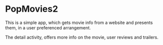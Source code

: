 # PopMovies2

This is a simple app, which gets movie info from a website and presents them, in a user preferenced arrangement. 

The detail activity, offers more info on the movie, user reviews and trailers.
